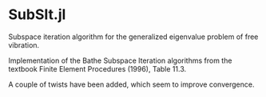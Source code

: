 # SubSIt.jl

Subspace iteration algorithm for the generalized eigenvalue problem of free
vibration. 

Implementation of the Bathe Subspace Iteration algorithms from the textbook
Finite Element Procedures (1996),  Table 11.3.

A couple of twists have been added, which seem to improve convergence.


